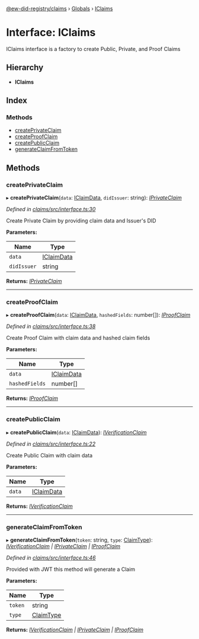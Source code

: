 [@ew-did-registry/claims](../README.md) › [Globals](../globals.md) › [IClaims](iclaims.md)

# Interface: IClaims

IClaims interface is a factory to create Public, Private, and Proof Claims

## Hierarchy

* **IClaims**

## Index

### Methods

* [createPrivateClaim](iclaims.md#createprivateclaim)
* [createProofClaim](iclaims.md#createproofclaim)
* [createPublicClaim](iclaims.md#createpublicclaim)
* [generateClaimFromToken](iclaims.md#generateclaimfromtoken)

## Methods

###  createPrivateClaim

▸ **createPrivateClaim**(`data`: [IClaimData](iclaimdata.md), `didIssuer`: string): *[IPrivateClaim](iprivateclaim.md)*

*Defined in [claims/src/interface.ts:30](https://github.com/energywebfoundation/ew-did-registry/blob/a4486d9/packages/claims/src/interface.ts#L30)*

Create Private Claim by providing claim data and Issuer's DID

**Parameters:**

Name | Type |
------ | ------ |
`data` | [IClaimData](iclaimdata.md) |
`didIssuer` | string |

**Returns:** *[IPrivateClaim](iprivateclaim.md)*

___

###  createProofClaim

▸ **createProofClaim**(`data`: [IClaimData](iclaimdata.md), `hashedFields`: number[]): *[IProofClaim](iproofclaim.md)*

*Defined in [claims/src/interface.ts:38](https://github.com/energywebfoundation/ew-did-registry/blob/a4486d9/packages/claims/src/interface.ts#L38)*

Create Proof Claim with claim data and hashed claim fields

**Parameters:**

Name | Type |
------ | ------ |
`data` | [IClaimData](iclaimdata.md) |
`hashedFields` | number[] |

**Returns:** *[IProofClaim](iproofclaim.md)*

___

###  createPublicClaim

▸ **createPublicClaim**(`data`: [IClaimData](iclaimdata.md)): *[IVerificationClaim](iverificationclaim.md)*

*Defined in [claims/src/interface.ts:22](https://github.com/energywebfoundation/ew-did-registry/blob/a4486d9/packages/claims/src/interface.ts#L22)*

Create Public Claim with claim data

**Parameters:**

Name | Type |
------ | ------ |
`data` | [IClaimData](iclaimdata.md) |

**Returns:** *[IVerificationClaim](iverificationclaim.md)*

___

###  generateClaimFromToken

▸ **generateClaimFromToken**(`token`: string, `type`: [ClaimType](../enums/claimtype.md)): *[IVerificationClaim](iverificationclaim.md) | [IPrivateClaim](iprivateclaim.md) | [IProofClaim](iproofclaim.md)*

*Defined in [claims/src/interface.ts:46](https://github.com/energywebfoundation/ew-did-registry/blob/a4486d9/packages/claims/src/interface.ts#L46)*

Provided with JWT this method will generate a Claim

**Parameters:**

Name | Type |
------ | ------ |
`token` | string |
`type` | [ClaimType](../enums/claimtype.md) |

**Returns:** *[IVerificationClaim](iverificationclaim.md) | [IPrivateClaim](iprivateclaim.md) | [IProofClaim](iproofclaim.md)*
